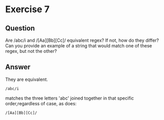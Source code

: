# Exercise 7

## Question

Are /abc/i and /[Aa][Bb][Cc]/ equivalent regex? If not, how do they differ? Can you provide an example of a string that would match one of these regex, but not the other?

## Answer

They are equivalent.

```
/abc/i
```

matches the three letters 'abc' joined together in that specific order,regardless of case, as does:

```
/[Aa][Bb][Cc]/
```
